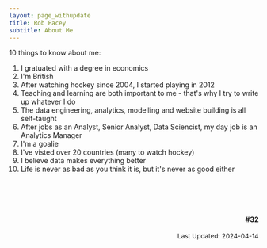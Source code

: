 ```yaml
---
layout: page_withupdate
title: Rob Pacey
subtitle: About Me
---
```


10 things to know about me:
1. I gratuated with a degree in economics
2. I'm British 
3. After watching hockey since 2004, I started playing in 2012
4. Teaching and learning are both important to me - that's why I try to write up whatever I do
5. The data engineering, analytics, modelling and website building is all self-taught
6. After jobs as an Analyst, Senior Analyst, Data Sciencist, my day job is an Analytics Manager
7. I'm a goalie
8. I've visted over 20 countries (many to watch hockey)
9. I believe data makes everything better
10. Life is never as bad as you think it is, but it's never as good either

<br>
<br>
<br>

<div style="text-align:right;">
  <h4 style="display:inline-block; margin-bottom: 0;">#32</h4><br>
  <br>
  <span style="font-size: small;">Last Updated: 2024-04-14</span>
</div>